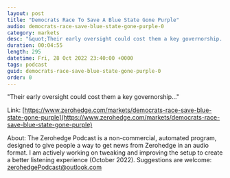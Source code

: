 ```yaml
---
layout: post
title: "Democrats Race To Save A Blue State Gone Purple"
audio: democrats-race-save-blue-state-gone-purple-0
category: markets
desc: "&quot;Their early oversight could cost them a key governorship...&quot;"
duration: 00:04:55
length: 295
datetime: Fri, 28 Oct 2022 23:40:00 +0000
tags: podcast
guid: democrats-race-save-blue-state-gone-purple-0
order: 0
---
```

&quot;Their early oversight could cost them a key governorship...&quot;

Link: [https://www.zerohedge.com/markets/democrats-race-save-blue-state-gone-purple](https://www.zerohedge.com/markets/democrats-race-save-blue-state-gone-purple)

About: The Zerohedge Podcast is a non-commercial, automated program, designed to give people a way to get news from Zerohedge in an audio format.  I am actively working on tweaking and improving the setup to create a better listening experience (October 2022).  Suggestions are welcome: [zerohedgePodcast@outlook.com](mailto:zerohedgePodcast@outlook.com)